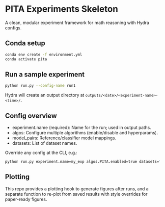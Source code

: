 # PITA Experiments Skeleton

A clean, modular experiment framework for math reasoning with Hydra configs.

## Conda setup
```bash
conda env create -f environment.yml
conda activate pita
```

## Run a sample experiment
```bash
python run.py --config-name run1
```
Hydra will create an output directory at `outputs/<date>/<experiment-name>-<time>/`.

## Config overview
- experiment.name (required): Name for the run; used in output paths.
- algos: Configure multiple algorithms (enable/disable and hyperparams).
- model_pairs: Reference/classifier model mappings.
- datasets: List of dataset names.

Override any config at the CLI, e.g.:
```bash
python run.py experiment.name=my_exp algos.PITA.enabled=true datasets="[AIME,IMDBGen]"
```

## Plotting
This repo provides a plotting hook to generate figures after runs, and a separate function to re-plot from saved results with style overrides for paper-ready figures.
